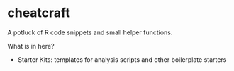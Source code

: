 # cheatcraft
A potluck of R code snippets and small helper functions.

What is in here?
- Starter Kits: templates for analysis scripts and other boilerplate starters


